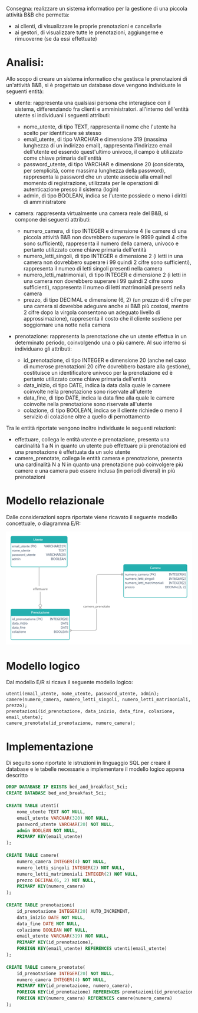 Consegna: realizzare un sistema informatico per la gestione di una piccola attività B&B che permetta:
- ai clienti, di visualizzare le proprie prenotazioni e cancellarle
- ai gestori, di visualizzare tutte le prenotazioni, aggiungerne e rimuoverne (se da essi effettuate)

# Analisi:

Allo scopo di creare un sistema informatico che gestisca le prenotazioni di un'attività B&B, si è progettato un database dove vengono individuate le seguenti entità:

- utente: rappresenta una qualsiasi persona che interagisce con il sistema, differenziando fra clienti e amministratori.
	all'interno dell'entità utente si individuani i seguenti attributi:
 	- nome_utente, di tipo TEXT, rappresenta il nome che l'utente ha scelto per identificare sè stesso
	- email_utente, di tipo VARCHAR e dimensione 319 (massima lunghezza di un indirizzo email), rappresenta l'indirizzo email dell'utente ed essendo quest'ultimo univoco,
	il campo è utilizzato come chiave primaria dell'entità
	- password_utente, di tipo VARCHAR e dimensione 20 (considerata, per semplicità, come massima lunghezza della password),
	rappresenta la password che un utente associa alla email nel momento di registrazione, utilizzata per le operazioni di autenticazione presso il sistema (login)
	- admin, di tipo BOOLEAN, indica se l'utente possiede o meno i diritti di amministratore

- camera: rappresenta virtualmente una camera reale del B&B, si compone dei seguenti attributi:
	- numero_camera, di tipo INTEGER e dimensione 4 (le camere di una piccola attività B&B non dovrebbero superare le 9999 quindi 4 cifre sono sufficienti),
	rappresenta il numero della camera, univoco e pertanto utilizzato come chiave primaria dell'entità
	- numero_letti_singoli, di tipo INTEGER e dimensione 2 (i letti in una camera non dovrebbero superare i 99 quindi 2 cifre sono sufficienti),
	rappresenta il numeo di letti singoli presenti nella camera
	- numero_letti_matrimoniali, di tipo INTEGER e dimensione 2 (i letti in una camera non dovrebbero superare i 99 quindi 2 cifre sono sufficienti),
	rappresenta il numeo di letti matrimoniali presenti nella camera
	- prezzo, di tipo DECIMAL e dimensione (6, 2) (un prezzo di 6 cifre per una camera si dovrebbe adeguare anche ai B&B più costosi, mentre 2 cifre dopo la virgola consentono 
	un adeguato livello di approssimazione), rappresenta il costo che il cliente sostiene per soggiornare una notte nella camera

- prenotazione: rappresenta la prenotazione che un utente effettua in un determinato periodo, coinvolgendo una o più camere. Al suo interno si individuano gli attributi:
	- id_prenotazione, di tipo INTEGER e dimensione 20 (anche nel caso di numerose prenotazioni 20 cifre dovrebbero bastare alla gestione), costituisce un
	identificatore univoco per la prenotazione ed è pertanto utilizzato come chiave primaria dell'entità
	- data_inizio, di tipo DATE, indica la data dalla quale le camere coinvolte nella prenotazione sono riservate all'utente
	- data_fine, di tipo DATE, indica la data fino alla quale le camere coinvolte nella prenotazione sono riservate all'utente
	- colazione, di tipo BOOLEAN, indica se il cliente richiede o meno il servizio di colazione oltre a quello di pernottamento

Tra le entità riportate vengono inoltre individuate le seguenti relazioni:
- effettuare, collega le entità utente e prenotazione, presenta una cardinalità 1 a N in quanto un utente può effettuare più prenotazioni
ed una prenotazione è effettuata da un solo utente
- camere_prenotate, collega le entità camera e prenotazione, presenta una cardinalità N a N in quanto una prenotazione può coinvolgere più camere
e una camera può essere inclusa (in periodi diversi) in più prenotazioni

# Modello relazionale

Dalle considerazioni sopra riportate viene ricavato il seguente modello concettuale, o diagramma E/R:

![//modello concettuale](ER_diagram.png)

# Modello logico

Dal modello E/R si ricava il seguente modello logico:

```
utenti(email_utente, nome_utente, password_utente, admin);
camere(numero_camera, numero_letti_singoli, numero_letti_matrimoniali, prezzo);
prenotazioni(id_prenotazione, data_inizio, data_fine, colazione, email_utente);
camere_prenotate(id_prenotazione, numero_camera);
```

# Implementazione

Di seguito sono riportate le istruzioni in linguaggio SQL per creare il database e le tabelle necessarie a implementare il modello logico appena descritto 

```sql
DROP DATABASE IF EXISTS bed_and_breakfast_5ci;
CREATE DATABASE bed_and_breakfast_5ci;

CREATE TABLE utenti(
	nome_utente TEXT NOT NULL,
	email_utente VARCHAR(320) NOT NULL,
	password_utente VARCHAR(20) NOT NULL,
	admin BOOLEAN NOT NULL,
	PRIMARY KEY(email_utente)
);

CREATE TABLE camere(
	numero_camera INTEGER(4) NOT NULL,
	numero_letti_singoli INTEGER(2) NOT NULL,
	numero_letti_matrimoniali INTEGER(2) NOT NULL,
	prezzo DECIMAL(6, 2) NOT NULL,
	PRIMARY KEY(numero_camera)
);

CREATE TABLE prenotazioni(
	id_prenotazione INTEGER(20) AUTO_INCREMENT,
	data_inizio DATE NOT NULL,
	data_fine DATE NOT NULL,
	colazione BOOLEAN NOT NULL,
	email_utente VARCHAR(319) NOT NULL,
	PRIMARY KEY(id_prenotazione),
	FOREIGN KEY(email_utente) REFERENCES utenti(email_utente)
);

CREATE TABLE camere_prenotate(
	id_prenotazione INTEGER(20) NOT NULL,
	numero_camera INTEGER(4) NOT NULL,
	PRIMARY KEY(id_prenotazione, numero_camera),
	FOREIGN KEY(id_prenotazione) REFERENCES prenotazioni(id_prenotazione),
	FOREIGN KEY(numero_camera) REFERENCES camere(numero_camera)
);
```